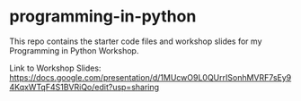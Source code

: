 # programming-in-python
This repo contains the starter code files and workshop slides for my Programming in Python Workshop.

Link to Workshop Slides: https://docs.google.com/presentation/d/1MUcwO9L0QUrrISonhMVRF7sEy94KqxWTqF4S1BVRiQo/edit?usp=sharing
